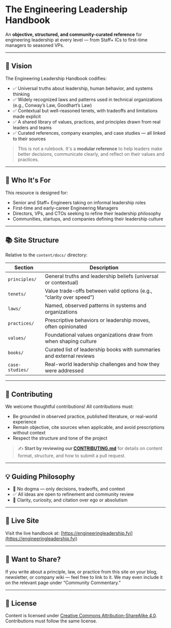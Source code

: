 # The Engineering Leadership Handbook

An **objective, structured, and community-curated reference** for engineering leadership at every level — from Staff+ ICs to first-time managers to seasoned VPs.

---

## 🎯 Vision

The Engineering Leadership Handbook codifies:

- ✅ Universal truths about leadership, human behavior, and systems thinking
- ✅ Widely recognized laws and patterns used in technical organizations (e.g., Conway’s Law, Goodhart’s Law)
- ✅ Contextual but well-reasoned tenets, with tradeoffs and limitations made explicit
- ✅ A shared library of values, practices, and principles drawn from real leaders and teams
- ✅ Curated references, company examples, and case studies — all linked to their sources

> This is not a rulebook. It's a **modular reference** to help leaders make better decisions, communicate clearly, and reflect on their values and practices.

---

## 🧠 Who It's For

This resource is designed for:

- Senior and Staff+ Engineers taking on informal leadership roles
- First-time and early-career Engineering Managers
- Directors, VPs, and CTOs seeking to refine their leadership philosophy
- Communities, startups, and companies defining their leadership culture

---

## 📚 Site Structure

Relative to the `content/docs/` directory:

| Section         | Description                                                          |
| --------------- | -------------------------------------------------------------------- |
| `principles/`   | General truths and leadership beliefs (universal or contextual)      |
| `tenets/`       | Value trade-offs between valid options (e.g., “clarity over speed”)  |
| `laws/`         | Named, observed patterns in systems and organizations                |
| `practices/`    | Prescriptive behaviors or leadership moves, often opinionated        |
| `values/`       | Foundational values organizations draw from when shaping culture     |
| `books/`        | Curated list of leadership books with summaries and external reviews |
| `case-studies/` | Real-world leadership challenges and how they were addressed         |

---

## 🤝 Contributing

We welcome thoughtful contributions! All contributions must:

- Be grounded in observed practice, published literature, or real-world experience
- Remain objective, cite sources when applicable, and avoid prescriptions without context
- Respect the structure and tone of the project

> ✍️ **Start by reviewing our [CONTRIBUTING.md](./CONTRIBUTING.md)** for details on content format, structure, and how to submit a pull request.

---

## 💡 Guiding Philosophy

- 🚫 No dogma — only decisions, tradeoffs, and context
- ✅ All ideas are open to refinement and community review
- 🧠 Clarity, curiosity, and citation over ego or absolutism

---

## 🔗 Live Site

Visit the live handbook at: [https://engineeringleadership.fyi](https://engineeringleadership.fyi)

---

## 📣 Want to Share?

If you write about a principle, law, or practice from this site on your blog, newsletter, or company wiki — feel free to link to it. We may even include it on the relevant page under “Community Commentary.”

---

## 📜 License

Content is licensed under [Creative Commons Attribution-ShareAlike 4.0](https://creativecommons.org/licenses/by-sa/4.0/). Contributions must follow the same license.

